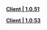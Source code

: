**[Client | 1.0.51](https://autopatchos.starrails.com/client/Beta/20230421135924_T0h6eo9oltzpKHmu/StarRail_1.0.51.zip)**

**[Client | 1.0.53](https://autopatchos.starrails.com/client/Beta/20230506184041_L0ZgVDKxFUMCwtV3/StarRail_1.0.53.zip)**